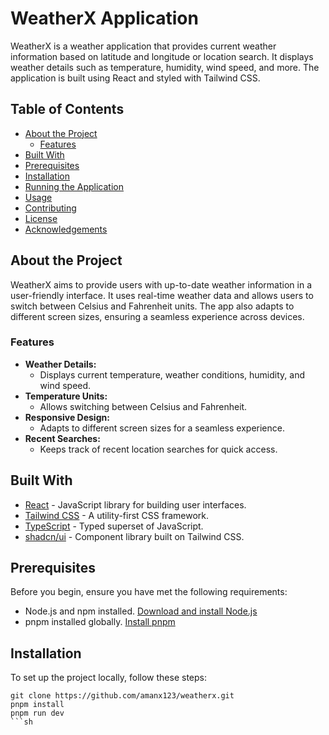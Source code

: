 # WeatherX Application

WeatherX is a weather application that provides current weather information based on latitude and longitude or location search. It displays weather details such as temperature, humidity, wind speed, and more. The application is built using React and styled with Tailwind CSS.

## Table of Contents

- [About the Project](#about-the-project)
  - [Features](#features)
- [Built With](#built-with)
- [Prerequisites](#prerequisites)
- [Installation](#installation)
- [Running the Application](#running-the-application)
- [Usage](#usage)
- [Contributing](#contributing)
- [License](#license)
- [Acknowledgements](#acknowledgements)

## About the Project

WeatherX aims to provide users with up-to-date weather information in a user-friendly interface. It uses real-time weather data and allows users to switch between Celsius and Fahrenheit units. The app also adapts to different screen sizes, ensuring a seamless experience across devices.

### Features

- **Weather Details:**
  - Displays current temperature, weather conditions, humidity, and wind speed.
- **Temperature Units:**
  - Allows switching between Celsius and Fahrenheit.
- **Responsive Design:**
  - Adapts to different screen sizes for a seamless experience.
- **Recent Searches:**
  - Keeps track of recent location searches for quick access.

## Built With

- [React](https://react.dev) - JavaScript library for building user interfaces.
- [Tailwind CSS](https://tailwindcss.com/) - A utility-first CSS framework.
- [TypeScript](https://www.typescriptlang.org/) - Typed superset of JavaScript.
- [shadcn/ui](https://ui.shadcn.dev/) - Component library built on Tailwind CSS.

## Prerequisites

Before you begin, ensure you have met the following requirements:

- Node.js and npm installed. [Download and install Node.js](https://nodejs.org/)
- pnpm installed globally. [Install pnpm](https://pnpm.io/installation)

## Installation

To set up the project locally, follow these steps:

   ```
   git clone https://github.com/amanx123/weatherx.git
   pnpm install
   pnpm run dev
   ```sh
